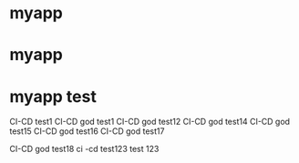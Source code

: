 # myapp
# myapp
# myapp test
CI-CD test1
CI-CD god test1
CI-CD god test12
CI-CD god test14
CI-CD god test15
CI-CD god test16
CI-CD god test17

CI-CD god test18
ci -cd test123
test 123

